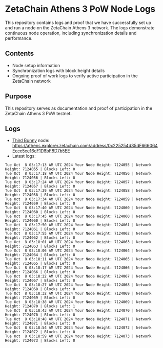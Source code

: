 # ZetaChain Athens 3 PoW Node Logs
This repository contains logs and proof that we have successfully set up and run a node on the ZetaChain Athens 3 network. The logs demonstrate continuous node operation, including synchronization details and performance.

## Contents
- Node setup information
- Synchronization logs with block height details
- Ongoing proof of work logs to verify active participation in the ZetaChain network

## Purpose
This repository serves as documentation and proof of participation in the ZetaChain Athens 3 PoW testnet.

## Logs

- [Third Bunny](https://thirdbunny.xyz/) node: https://athens.explorer.zetachain.com/address/0x225254d35dE666064Eccc5ce16eF1D8bF8D7b5EE
- Latest logs:
```
Tue Oct  8 03:17:13 AM UTC 2024 Your Node Height: 7124055 | Network Height: 7124055 | Blocks Left: 0
Tue Oct  8 03:17:18 AM UTC 2024 Your Node Height: 7124056 | Network Height: 7124056 | Blocks Left: 0
Tue Oct  8 03:17:24 AM UTC 2024 Your Node Height: 7124057 | Network Height: 7124057 | Blocks Left: 0
Tue Oct  8 03:17:29 AM UTC 2024 Your Node Height: 7124058 | Network Height: 7124058 | Blocks Left: 0
Tue Oct  8 03:17:34 AM UTC 2024 Your Node Height: 7124059 | Network Height: 7124059 | Blocks Left: 0
Tue Oct  8 03:17:40 AM UTC 2024 Your Node Height: 7124060 | Network Height: 7124060 | Blocks Left: 0
Tue Oct  8 03:17:45 AM UTC 2024 Your Node Height: 7124060 | Network Height: 7124060 | Blocks Left: 0
Tue Oct  8 03:17:50 AM UTC 2024 Your Node Height: 7124061 | Network Height: 7124061 | Blocks Left: 0
Tue Oct  8 03:17:55 AM UTC 2024 Your Node Height: 7124062 | Network Height: 7124062 | Blocks Left: 0
Tue Oct  8 03:18:01 AM UTC 2024 Your Node Height: 7124063 | Network Height: 7124063 | Blocks Left: 0
Tue Oct  8 03:18:06 AM UTC 2024 Your Node Height: 7124064 | Network Height: 7124064 | Blocks Left: 0
Tue Oct  8 03:18:11 AM UTC 2024 Your Node Height: 7124065 | Network Height: 7124065 | Blocks Left: 0
Tue Oct  8 03:18:17 AM UTC 2024 Your Node Height: 7124066 | Network Height: 7124066 | Blocks Left: 0
Tue Oct  8 03:18:22 AM UTC 2024 Your Node Height: 7124067 | Network Height: 7124067 | Blocks Left: 0
Tue Oct  8 03:18:27 AM UTC 2024 Your Node Height: 7124068 | Network Height: 7124068 | Blocks Left: 0
Tue Oct  8 03:18:32 AM UTC 2024 Your Node Height: 7124069 | Network Height: 7124069 | Blocks Left: 0
Tue Oct  8 03:18:38 AM UTC 2024 Your Node Height: 7124069 | Network Height: 7124070 | Blocks Left: 1
Tue Oct  8 03:18:43 AM UTC 2024 Your Node Height: 7124070 | Network Height: 7124070 | Blocks Left: 0
Tue Oct  8 03:18:48 AM UTC 2024 Your Node Height: 7124071 | Network Height: 7124071 | Blocks Left: 0
Tue Oct  8 03:18:54 AM UTC 2024 Your Node Height: 7124072 | Network Height: 7124072 | Blocks Left: 0
Tue Oct  8 03:18:59 AM UTC 2024 Your Node Height: 7124073 | Network Height: 7124073 | Blocks Left: 0
```

